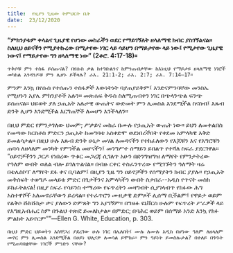 ```yaml
---
title:  የዚያን ጊዜው ትምህርት ቤት
date:  23/12/2020
---
```


**“ምክንያቱም ቀላልና ጊዜያዊ የሆነው መከራችን ወደር የማይገኝለት ዘላለማዊ ክብር ያስገኝልናል። ስለዚህ ዐይናችን የሚያተኩረው በሚታየው ነገር ላይ ሳይሆን በማይታየው ላይ ነው፤ የሚታየው ጊዜያዊ ነውና፤ የማይታየው ግን ዘላለማዊ ነው” (2ቆሮ. 4:17-18)።**

`ጥቅሶቹ ምን ተስፋ ይሰጡናል? በየሱስ ቃል ከተገቡልንና ከምንጠብቃቸው ከእነዚህ የማይታዩ ዘላለማዊ ነገሮች መካከል አንዳንዶቹ ምን ሊሆኑ ይችላሉ? ራእ. 21:1-2; ራእ. 2:7; ራእ. 7:14–17።`

ምንም እንኳ በየሱስ የተሰጡን ተስፋዎች እውነትነት ባያጠያይቅም፤ እንድናምንባቸው መንስኤ የሚሆኑን አያሌ ምክንያቶች አሉን። መጽሐፍ ቅዱስ ስለሚጠብቀን ነገር በጭላንጭል ፍንጭ ይሰጠናል። ህይወት ያለ ኃጢአት አሉታዊ ውጤትና ውድመት ምን ሊመስል እንደሚችል ስናስብ፤ እጹብ ድንቅ ሊሆን እንደሚችል እርግጠኞች ለመሆን እንችላለን።

በዚህ ምድር የምንታገለው ህመም; ሥቃይና መከራ በሙሉ የኃጢአት ውጤት ነው። ይህን ለመቀልበስ የመጣው ክርስቶስ ምድርን ኃጢአት ከመግባቱ አስቀድሞ ወደነበረችበት የቀደመ አምላካዊ እቅድ ይመልሳታል። በዚህ ሁሉ እጹብ ድንቅ ሁኔታ መሃል ለመዳናችን የተከፈለውን የእጆቹን እና የእግሮቹን ጠባሳ ለዘላለም መንካት የምንችል መሆናችን፤ መንግሥተ ሰማይን ይበልጥ የተሻለ ስፍራ ያደርገዋል። “ዐይኖቻችንን ጋርዶ የነበረው ጥቁር መጋረጃ ሲገለጥ አሁን በድንግዝግዝ ለማየት የምንታትረው የዓለም ውበት ወለል ብሎ ይገለጥልናል። በብዙ ርቀር ተስፈንጥረው የሚገኙትን ዓለማት ዛሬ በቴሌስኮፕ ለማየት ደፋ ቀና ቢባልም፤ በዚያን ጊዜ ግን ዐይኖቻችን የሰማያትን ክብር ያያሉ። የኃጢአት መቅሰፍት ተወግዶ መላይቱ ምድር በጌታችንና አምላካችን ውበት ስታበራ--አዲስ የጥናት መስክ ይከፈትልናል! በዚያ ስፍራ የሳይንስ ተማሪው የፍጥረትን መዛግብት ሲያገላብጥ የክፉው ሕግ አስተዋሾች አለመኖራቸውን ይረዳል። የተፈጥሮን ሙዚቃዊ ድምጾች ሊሰማ ቢችልም፤ የዋይታ ወይም የልቅሶ ሹክሹክታ ቃና ያለውን ድምጸት ግን አያገኝም። በግዙፉ ዩኒቨርስ ሁሉም የፍጥረት ሥራዎች ላይ የእግዚአብሔር ስም በጉልህ ተጽፎ ይመለከታል። በምድር; በባሕር ወይም በሰማይ አንድ እንኳ የክፉ ምልክት አይኖርም””—Ellen G. White, Education, p. 303.

`በዚህ ምድር ህይወትን አስቸጋሪ ያደረገው ሁሉ ነገር በሌለበት፤ ሙሉ ለሙሉ አዲስ በሆነው ዓለም ለዘላለም መኖር ምን ሊመስል እንደሚችል በዐይነ ህሊናዎ ለመሳል ይሞክሩ። ምን ዓይነት ይመስሎታል? በተለይ በጉጉት የሚጠባበቋቸው ነገሮች ምንድን ናቸው?`